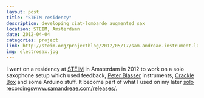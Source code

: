 ```yaml
---
layout: post
title: "STEIM residency"
description: developing ciat-lombarde augmented sax
location: STEIM, Amsterdamn
date: 2012-04-04
categories: project
link: http://steim.org/projectblog/2012/05/17/sam-andreae-instrument-lab/
img: electrosax.jpg
---
```


I went on a residency at [STEIM](http://steim.org/) in Amsterdam in 2012 to work on a solo saxophone setup which used feedback, [Peter Blasser](http://www.ciat-lonbarde.net/) instruments, [Crackle Box](http://steim.org/product/cracklebox/) and some Arduino stuff. It become part of what I used on my later [solo recordings]()www.samandreae.com/releases/.